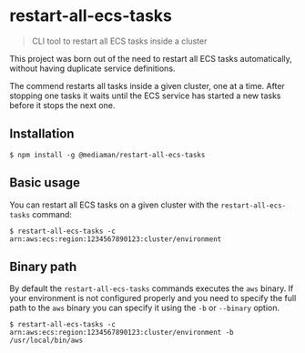 # restart-all-ecs-tasks

> CLI tool to restart all ECS tasks inside a cluster

This project was born out of the need to restart all ECS tasks automatically, without having duplicate service definitions.
 
The commend restarts all tasks inside a given cluster, one at a time. After stopping one tasks it waits until the ECS service has started a new tasks before it stops the next one.

## Installation

```
$ npm install -g @mediaman/restart-all-ecs-tasks
```

## Basic usage

You can restart all ECS tasks on a given cluster with the `restart-all-ecs-tasks` command:

```
$ restart-all-ecs-tasks -c arn:aws:ecs:region:1234567890123:cluster/environment
```

## Binary path

By default the `restart-all-ecs-tasks` commands executes the `aws` binary. If your environment is not configured properly and you need to specify the full path to the `aws` binary you can specify it using the `-b` or `--binary` option.

```
$ restart-all-ecs-tasks -c arn:aws:ecs:region:1234567890123:cluster/environment -b /usr/local/bin/aws
```
